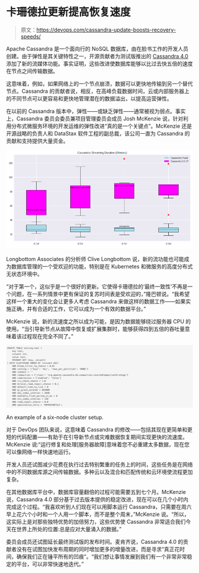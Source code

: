 # 卡珊德拉更新提高恢复速度

> 原文：<https://devops.com/cassandra-update-boosts-recovery-speeds/>

Apache Cassandra 是一个面向行的 NoSQL 数据库，由在脸书工作的开发人员创建。由于弹性是其关键特性之一，开源贡献者为测试版推出的 [Cassandra 4.0](https://cassandra.apache.org/doc/latest/new/) 添加了新的流媒体功能。事实证明，这些改进使数据库能够以比过去快五倍的速度在节点之间传输数据。

这意味着，例如，如果网络上的一个节点崩溃，数据可以更快地传输到另一个替代节点。Cassandra 的贡献者说，相反，在高峰负载数据时间，云或内部服务器上的不同节点可以更容易和更快地管理潜在的数据溢出，以提高运营弹性。

在以前的 Cassandra 版本中，弹性——或缺乏弹性——通常被视为弱点。事实上，Cassandra 委员会委员兼项目管理委员会成员 Josh McKenzie 说，针对利用分布式微服务环境的开发运维的弹性改进“真的是一个关键点”。McKenzie 还是开源战略的负责人和 DataStax 软件工程的副总裁，该公司一直为 Cassandra 的贡献和支持提供大量资金。

[![](img/a7bfbb7670bd46c7d264aa54498ae1fb.png)](https://containerjournal.com/wp-content/uploads/2020/07/Screen-Shot-2020-07-21-at-12.35.48.png)

Longbottom Associates 的分析师 Clive Longbottom 说，新的流功能也可能成为数据库管理的一个受欢迎的功能，特别是在 Kubernetes 和微服务的高度分布式无状态环境中。

“对于第一个，这似乎是一个很好的更新。它使得卡珊德拉的‘最终一致性’不再是一个问题，在一系列情景中更有保证的复苏时间表是受欢迎的，”隆巴顿说。“我希望这样一个重大的变化会让更多人考虑 Cassandra 来做这样的数据工作——如果实施正确，并有合适的工作，它可以成为一个有效的数据平台。”

McKenzie 说，新的流速度之所以成为可能，是因为数据能够绕过服务器 CPU 的使用。“当引导新节点从故障中恢复或扩展集群时，能够获得四到五倍的吞吐量意味着该过程现在完全不同了。”

[![](img/dc2d1b6db5f6db8d34d977b88c002f60.png)](https://containerjournal.com/wp-content/uploads/2020/07/Screen-Shot-2020-07-21-at-12.35.23.png)

An example of a six-node cluster setup.

对于 DevOps 团队来说，这意味着 Cassandra 的修改——包括其现在更简单和更短的代码配置——有助于在引导新节点或灾难数据恢复期间实现更快的流速度。McKenzie 说:“运行修复和处理[服务器故障]意味着您不必重建太多数据，现在您可以像网络一样快速地运行。

开发人员还试图减少花费在执行过去特别繁重的任务上的时间，这些任务是在网络中的不同数据库源之间传输数据。多种云以及混合和匹配传统和云环境使流程更加复杂。

在其他数据库平台中，数据库容量翻倍的过程可能需要五到七个月。McKenzie 说，Cassandra 4.0 部分基于过去版本提供的稳定改进，现在可以在几个小时内完成这个过程。“我喜欢听到人们现在可以用脚本运行 Cassandra，只需要在周六早上花六个小时和一个人用一个脚本，而不是整个周末，”McKenzie 说。“所以，这实际上是对那些独特优势的加倍努力，这些优势使 Cassandra 非常适合我们今天在世界上所处的位置:总是应对大量涌入的数据。”

委员会成员还试图延长最终测试版的发布时间。麦肯齐说，Cassandra 4.0 的贡献者没有在试图加快发布周期的同时增加更多的增量改进，而是寻求“真正花时间，确保我们正在锤平所有的凹痕”。“我们想让事情发展到我们有一个非常非常稳定的平台，可以非常快速地迭代。”